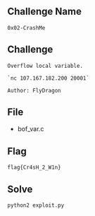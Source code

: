 ## Challenge Name
```
0x02-CrashMe
```
## Challenge
```
Overflow local variable.  

`nc 107.167.182.200 20001`  

Author: FlyDragon
```
## File
- bof_var.c
## Flag
```
flag{Cr4sH_2_W1n}
```
## Solve
```
python2 exploit.py
```
